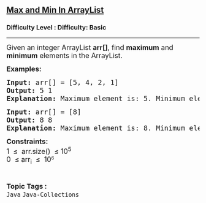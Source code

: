 <h2><a href="https://www.geeksforgeeks.org/problems/max-and-min-in-arraylist/1?page=2&category=Arrays,Java&sortBy=accuracy">Max and Min In ArrayList</a></h2><h3>Difficulty Level : Difficulty: Basic</h3><hr><div class="problems_problem_content__Xm_eO"><p><span style="font-size: 18px;">Given an integer ArrayList <strong>arr[]</strong>, find <strong>maximum</strong> and <strong>minimum</strong> elements in the ArrayList.</span></p>
<p><strong><span style="font-size: 18px;">Examples:</span></strong></p>
<pre><span style="font-size: 18px;"><strong>Input: </strong>arr[] = [5, 4, 2, 1]
<strong>Output: </strong>5 1</span>
<span style="font-size: 18px;"><strong>Explanation: </strong>Maximum element is: 5. Minimum element is: 1</span></pre>
<pre><span style="font-size: 18px;"><strong>Input: </strong>arr[] = [8]
<strong>Output: </strong>8 8</span>
<span style="font-size: 18px;"><strong>Explanation: </strong>Maximum element is: 8. Minimum element is: 8</span></pre>
<p><span style="font-size: 18px;"><strong>Constraints:</strong></span><br><span style="font-size: 18px;">1 &nbsp;≤ &nbsp;arr.size() &nbsp;≤ 10<sup>5</sup></span><br><span style="font-size: 18px;">0 &nbsp;≤ arr<sub>i</sub>&nbsp;&nbsp;</span><span style="font-size: 18px;">≤</span><span style="font-size: 18px;">&nbsp; 10</span><sup>6</sup></p></div><br><p><span style=font-size:18px><strong>Topic Tags : </strong><br><code>Java</code>&nbsp;<code>Java-Collections</code>&nbsp;